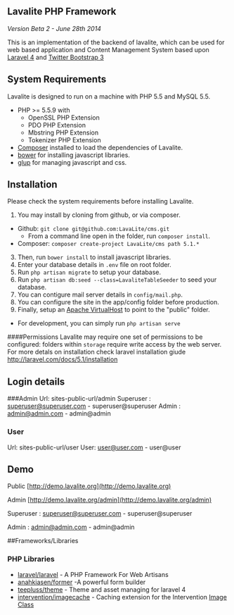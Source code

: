 ## Lavalite PHP Framework
*Version Beta 2 - June 28th 2014*

This is an implementation of the backend of lavalite, which can be used for web based application and Content Management System based upon [Laravel 4](http://laravel.com/) and [Twitter Bootstrap 3](http://getbootstrap.com/)


## System Requirements

Lavalite is designed to run on a  machine with PHP 5.5 and MySQL 5.5.

* PHP >= 5.5.9 with
    * OpenSSL PHP Extension
    * PDO PHP Extension
    * Mbstring PHP Extension
    * Tokenizer PHP Extension
* [Composer](https://getcomposer.org) installed to load the dependencies of Lavalite.
* [bower](http://bower.io/) for installing javascript libraries.
* [glup](http://gulpjs.com/) for managing javascript and css.

## Installation

Please check the system requirements before installing Lavalite.

1. You may install by cloning from github, or via composer.
  * Github: `git clone git@github.com:LavaLite/cms.git`
    * From a command line open in the folder, run `composer install`.
  * Composer: `composer create-project LavaLite/cms path 5.1.*`
3. Then, run `bower install` to install javascript libraries.
4. Enter your database details in `.env` file on root folder.
5. Run `php artisan migrate` to setup your database.
6. Run `php artisan db:seed --class=LavaliteTableSeeder` to seed your database.
7. You can contigure mail server details in `config/mail.php`.
8. You can configure the site in the app/config folder before production.
9. Finally, setup an [Apache VirtualHost](http://httpd.apache.org/docs/current/vhosts/examples.html) to point to the "public" folder.
  * For development, you can simply run `php artisan serve`

####Permissions
Lavalite may require one set of permissions to be configured: folders within `storage` require write access by the web server.
For more detals on installation check laravel installation giude
http://laravel.com/docs/5.1/installation

## Login details
###Admin
Url: sites-public-url/admin
Superuser : superuser@superuser.com - superuser@superuser
Admin : admin@admin.com - admin@admin

### User
Url: sites-public-url/user
User: user@user.com - user@user

## Demo
Public [http://demo.lavalite.org](http://demo.lavalite.org)

Admin [http://demo.lavalite.org/admin](http://demo.lavalite.org/admin) 

Superuser : superuser@superuser.com - superuser@superuser

Admin : admin@admin.com - admin@admin

##Frameworks/Libraries

### PHP Libraries
* [laravel/laravel](https://github.com/laravel/laravel) - A PHP Framework For Web Artisans
* [anahkiasen/former](https://github.com/Anahkiasen/former‎) -A powerful form builder
* [teepluss/theme](https://github.com/teepluss/laravel4-theme) - Theme and asset managing for laravel 4
* [intervention/imagecache](https://github.com/Intervention/imagecache) - Caching extension for the Intervention [Image Class](https://github.com/Intervention/image)
